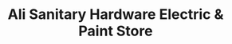 ---
title: "Ali Sanitary Hardware Electric & Paint Store"
url: /karachi/ali-sanitary-hardware-electric-and-paint-store/
shop: hardware
---